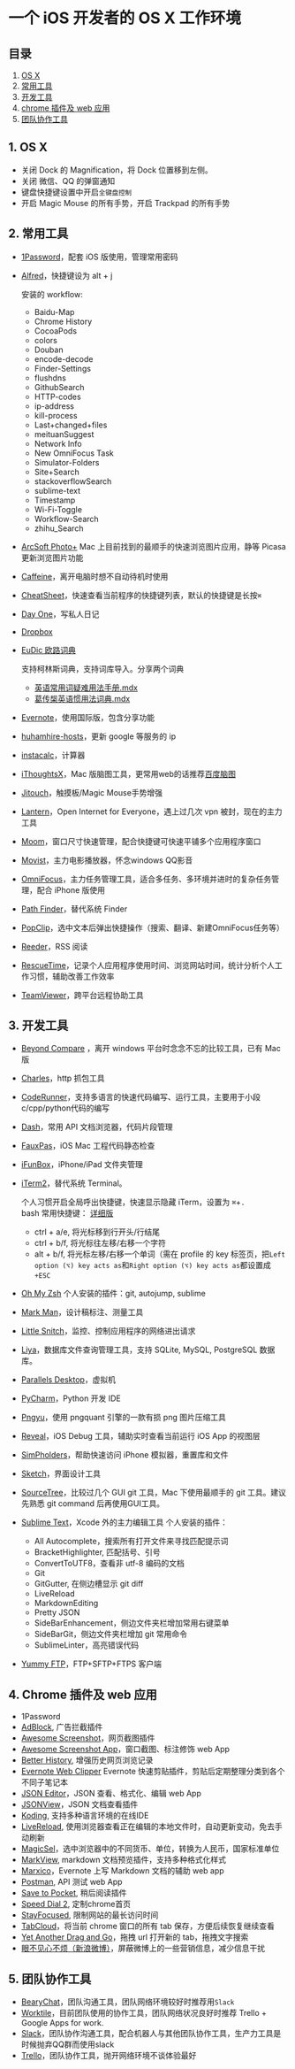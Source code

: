 # 一个 iOS 开发者的 OS X 工作环境

## 目录
1. [OS X](#1-os-x)
2. [常用工具](#2-常用工具)
3. [开发工具](#3-开发工具)
4. [chrome 插件及 web 应用](#4-chrome-插件及-web-应用)
5. [团队协作工具](#5-团队协作工具)

## 1. OS X

- 关闭 Dock 的 Magnification，将 Dock 位置移到左侧。
- 关闭 微信、QQ 的弹窗通知
- 键盘快捷键设置中开启`全键盘控制`
- 开启 Magic Mouse 的所有手势，开启 Trackpad 的所有手势

## 2. 常用工具

- [1Password](https://agilebits.com/onepassword/mac)，配套 iOS 版使用，管理常用密码
- [Alfred](https://www.alfredapp.com/)，快捷键设为 alt + j

    安装的 workflow:
    - Baidu-Map
    - Chrome History
    - CocoaPods
    - colors
    - Douban
    - encode-decode
    - Finder-Settings
    - flushdns
    - GithubSearch
    - HTTP-codes
    - ip-address
    - kill-process
    - Last+changed+files
    - meituanSuggest
    - Network Info
    - New OmniFocus Task
    - Simulator-Folders
    - Site+Search
    - stackoverflowSearch
    - sublime-text
    - Timestamp
    - Wi-Fi-Toggle
    - Workflow-Search
    - zhihu_Search

- [ArcSoft Photo+](http://www.arcsoft.jp/photoplus/features.html) Mac 上目前找到的最顺手的快速浏览图片应用，静等 Picasa 更新浏览图片功能 
- [Caffeine](https://itunes.apple.com/en/app/caffeine/id411246225?mt=12)，离开电脑时想不自动待机时使用
- [CheatSheet](http://www.mediaatelier.com/CheatSheet/)，快速查看当前程序的快捷键列表，默认的快捷键是长按`⌘`
- [Day One](http://dayoneapp.com/)，写私人日记
- [Dropbox](https://www.dropbox.com/)
- [EuDic 欧路词典](http://www.eudic.net/eudic/mac_dictionary.aspx)  
    
    支持柯林斯词典，支持词库导入。分享两个词典
    + [英语常用词疑难用法手册.mdx](http://pan.baidu.com/s/1nt8b6dj)
    + [葛传椝英语惯用法词典.mdx](http://pan.baidu.com/s/1dDqGP1Z)

- [Evernote](https://evernote.com/)，使用国际版，包含分享功能
- [huhamhire-hosts](https://github.com/huhamhire/huhamhire-hosts)，更新 google 等服务的 ip
- [instacalc](http://instacalc.com/)，计算器
- [iThoughtsX](http://toketaware.com/ithoughts-osx)，Mac 版脑图工具，更常用web的话推荐[百度脑图](http://naotu.baidu.com/)
- [Jitouch](https://www.jitouch.com/)，触摸板/Magic Mouse手势增强
- [Lantern](https://getlantern.org/)，Open Internet for Everyone，遇上过几次 vpn 被封，现在的主力工具  
- [Moom](https://manytricks.com/moom/)，窗口尺寸快速管理，配合快捷键可快速平铺多个应用程序窗口
- [Movist](https://itunes.apple.com/us/app/movist/id461788075?mt=12)，主力电影播放器，怀念windows QQ影音
- [OmniFocus](https://www.omnigroup.com/omnifocus)，主力任务管理工具，适合多任务、多环境并进时的复杂任务管理，配合 iPhone 版使用
- [Path Finder](http://www.cocoatech.com/pathfinder/)，替代系统 Finder
- [PopClip](https://pilotmoon.com/popclip/)，选中文本后弹出快捷操作（搜索、翻译、新建OmniFocus任务等）
- [Reeder](http://reederapp.com/mac/)，RSS 阅读
- [RescueTime](https://www.rescuetime.com/)，记录个人应用程序使用时间、浏览网站时间，统计分析个人工作习惯，辅助改善工作效率
- [TeamViewer](https://www.teamviewer.com/en/index.aspx)，跨平台远程协助工具

## 3. 开发工具
- [Beyond Compare](http://www.scootersoftware.com/features.php) ，离开 windows 平台时念念不忘的比较工具，已有 Mac 版
- [Charles](http://www.charlesproxy.com/)，http 抓包工具
- [CodeRunner](https://coderunnerapp.com/)，支持多语言的快速代码编写、运行工具，主要用于小段c/cpp/python代码的编写
- [Dash](https://kapeli.com/dash)，常用 API 文档浏览器，代码片段管理
- [FauxPas](http://fauxpasapp.com/)，iOS Mac 工程代码静态检查
- [iFunBox](http://i-funbox.com/ifunboxmac/)，iPhone/iPad 文件夹管理
- [iTerm2](https://www.iterm2.com/)，替代系统 Terminal。

    个人习惯开启全局呼出快捷键，快速显示隐藏 iTerm，设置为 `⌘`+`.`  
    bash 常用快捷键： [详细版](http://ss64.com/bash/syntax-keyboard.html)
    - ctrl + a/e, 将光标移到行开头/行结尾
    - ctrl + b/f, 将光标往左移/右移一个字符
    - alt + b/f, 将光标左移/右移一个单词（需在 profile 的 key 标签页，把`Left option (⌥) key acts as`和`Right option (⌥) key acts as`都设置成`+ESC`

- [Oh My Zsh](http://ohmyz.sh)
    个人安装的插件：git, autojump, sublime

- [Mark Man](http://www.getmarkman.com/)，设计稿标注、测量工具
- [Little Snitch](https://www.obdev.at/products/littlesnitch/index.html)，监控、控制应用程序的网络进出请求
- [Liya](http://cutedgesystems.com/software/liya/)，数据库文件查询管理工具，支持 SQLite, MySQL, PostgreSQL 数据库。
- [Parallels Desktop](http://www.cocoatech.com/pathfinder/)，虚拟机
- [PyCharm](www.jetbrains.com/PyCharm‎)，Python 开发 IDE
- [Pngyu](http://nukesaq88.github.io/Pngyu/)，使用 pngquant 引擎的一款有损 png 图片压缩工具
- [Reveal](http://revealapp.com/)，iOS Debug 工具，辅助实时查看当前运行 iOS App 的视图层
- [SimPholders](https://simpholders.com/)，帮助快速访问 iPhone 模拟器，重置库和文件
- [Sketch](http://www.sketchapp.com/)，界面设计工具
- [SourceTree](https://www.sourcetreeapp.com/)，比较过几个 GUI git 工具，Mac 下使用最顺手的 git 工具。建议先熟悉 git command 后再使用GUI工具。
- [Sublime Text](http://www.sublimetext.com/3)，Xcode 外的主力编辑工具
    个人安装的插件：
    - All Autocomplete，搜索所有打开文件来寻找匹配提示词
    - BracketHighlighter, 匹配括号、引号
    - ConvertToUTF8，查看非 utf-8 编码的文档
    - Git
    - GitGutter,  在侧边槽显示 git diff
    - LiveReload
    - MarkdownEditing
    - Pretty JSON
    - SideBarEnhancement，侧边文件夹栏增加常用右键菜单
    - SideBarGit，侧边文件夹栏增加 git 常用命令
    - SublimeLinter，高亮错误代码
    
- [Yummy FTP](http://www.yummysoftware.com/)，FTP+SFTP+FTPS 客户端


## 4. Chrome 插件及 web 应用

- 1Password
- [AdBlock](https://chrome.google.com/webstore/detail/adblock/gighmmpiobklfepjocnamgkkbiglidom), 广告拦截插件
- [Awesome Screenshot](https://chrome.google.com/webstore/detail/awesome-screenshot-screen/nlipoenfbbikpbjkfpfillcgkoblgpmj)，网页截图插件
- [Awesome Screenshot App](https://chrome.google.com/webstore/detail/awesome-screenshot-app/mfpiaehgjbbfednooihadalhehabhcjo)，窗口截图、标注修饰 web App
- [Better History](https://chrome.google.com/webstore/detail/better-history/obciceimmggglbmelaidpjlmodcebijb), 增强历史网页浏览记录
- [Evernote Web Clipper](https://chrome.google.com/webstore/detail/evernote-web-clipper/pioclpoplcdbaefihamjohnefbikjilc) Evernote 快速剪贴插件，剪贴后定期整理分类到各个不同子笔记本
- [JSON Editor](https://chrome.google.com/webstore/detail/json-editor/lhkmoheomjbkfloacpgllgjcamhihfaj)，JSON 查看、格式化、编辑 web App
- [JSONView](https://chrome.google.com/webstore/detail/jsonview/chklaanhfefbnpoihckbnefhakgolnmc)，JSON 文档查看插件
- [Koding](https://koding.com/), 支持多种语言环境的在线IDE
- [LiveReload](http://livereload.com/), 使用浏览器查看正在编辑的本地文件时，自动更新变动，免去手动刷新 
- [MagicSel](https://chrome.google.com/webstore/detail/%E6%99%BA%E8%83%BD%E9%80%89%E6%8B%A9/dmobhfhmcgcceenmkcpckkffmfkkmkbf)，选中浏览器中的不同货币、单位，转换为人民币，国家标准单位
- [MarkView](https://chrome.google.com/webstore/detail/markview/iaddkimmopgchbbnmfmdcophmlnghkim), markdown 文档预览插件，支持多种格式化样式 
- [Marxico](https://chrome.google.com/webstore/detail/marxico/kidnkfckhbdkfgbicccmdggmpgogehop)，Evernote 上写 Markdown 文档的辅助 web app
- [Postman](https://chrome.google.com/webstore/detail/postman/fhbjgbiflinjbdggehcddcbncdddomop), API 测试 web App
- [Save to Pocket](https://chrome.google.com/webstore/detail/save-to-pocket/niloccemoadcdkdjlinkgdfekeahmflj), 稍后阅读插件
- [Speed Dial 2](https://speeddial2.com/), 定制chrome首页
- [StayFocused](https://chrome.google.com/webstore/detail/stayfocusd/laankejkbhbdhmipfmgcngdelahlfoji), 限制网站的最长访问时间
- [TabCloud](https://chrome.google.com/webstore/detail/tabcloud/npecfdijgoblfcgagoijgmgejmcpnhof)，将当前 chrome 窗口的所有 tab 保存，方便后续恢复继续查看
- [Yet Another Drag and Go](https://chrome.google.com/webstore/detail/yet-another-drag-and-go/hnoonkgmmnklbdehoepdjcidhjbncjmi)，拖拽 url 打开新的 tab，拖拽文字搜索
- [眼不见心不烦（新浪微博）](https://chrome.google.com/webstore/detail/%E7%9C%BC%E4%B8%8D%E8%A7%81%E5%BF%83%E4%B8%8D%E7%83%A6%EF%BC%88%E6%96%B0%E6%B5%AA%E5%BE%AE%E5%8D%9A%EF%BC%89/aognaapdfnnldnjglanfbbklaakbpejm)，屏蔽微博上的一些营销信息，减少信息干扰

## 5. 团队协作工具

- [BearyChat](https://bearychat.com/)，团队沟通工具，团队网络环境较好时推荐用`Slack`
- [Worktile](https://worktile.com/)，目前团队使用的协作工具，团队网络状况良好时推荐 Trello + Google Apps for work.
- [Slack](https://slack.com/)，团队协作沟通工具，配合机器人与其他团队协作工具，生产力工具是时候抛弃QQ群而使用slack
- [Trello](https://trello.com/)，团队协作工具，抛开网络环境不谈体验最好

